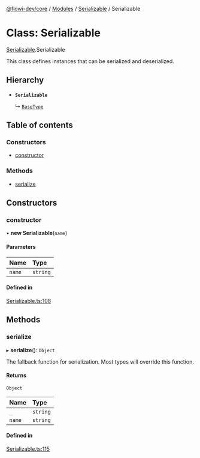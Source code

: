 [@flowi-dev/core](../README.md) / [Modules](../modules.md) / [Serializable](../modules/Serializable.md) / Serializable

# Class: Serializable

[Serializable](../modules/Serializable.md).Serializable

This class defines instances that can be serialized and deserialized.

## Hierarchy

- **`Serializable`**

  ↳ [`BaseType`](Type.BaseType.md)

## Table of contents

### Constructors

- [constructor](Serializable.Serializable.md#constructor)

### Methods

- [serialize](Serializable.Serializable.md#serialize)

## Constructors

### constructor

• **new Serializable**(`name`)

#### Parameters

| Name | Type |
| :------ | :------ |
| `name` | `string` |

#### Defined in

[Serializable.ts:108](https://github.com/flowi-dev/core/blob/5b69dc5/src/classes/Serializable.ts#L108)

## Methods

### serialize

▸ **serialize**(): `Object`

The fallback function for serialization. Most types will override this function.

#### Returns

`Object`

| Name | Type |
| :------ | :------ |
| `_` | `string` |
| `name` | `string` |

#### Defined in

[Serializable.ts:115](https://github.com/flowi-dev/core/blob/5b69dc5/src/classes/Serializable.ts#L115)
